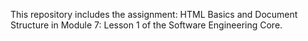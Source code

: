 This repository includes the assignment: HTML Basics and Document Structure in Module 7: Lesson 1 of the Software Engineering Core.
